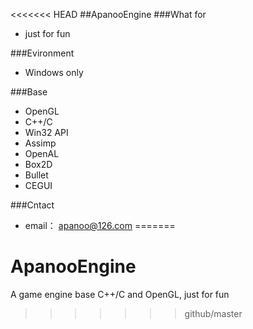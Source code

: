 <<<<<<< HEAD
##ApanooEngine
###What for
- just for fun

###Evironment
- Windows only

###Base
- OpenGL
- C++/C
- Win32 API
- Assimp
- OpenAL
- Box2D
- Bullet
- CEGUI

###Cntact
- email： apanoo@126.com
=======
# ApanooEngine
A game engine base C++/C and OpenGL, just for fun
>>>>>>> github/master

